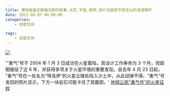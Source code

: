 ```yaml
---
title: 哪怕是最无聊最无聊的故事.太空,宇宙,探索,旅行也能赋予其无比的浪漫情怀
date: 2012-08-07 00:00:00
categories:
	- 百度空间

tags:
	- 百度空间
---
```


![](/images/misc/space_romantic.png)
<!--more-->
'“勇气”号于 2004 年 1 月 3 日成功在火星着陆，其设计工作寿命为 3 个月，但超期服役了近 6 年，并获得多项关于火星环境的重要发现。自去年 4 月 23 日起， “勇气”号在一处名为“特洛伊”的火星丘陵处陷入沙土中，从此动弹不得。“勇气”号发回的照片显示，下方一块岩石可能卡住了其腹部。' 
[地球公民"勇气号"的火星征程](https://www.bilibili.com/video/av329355/)